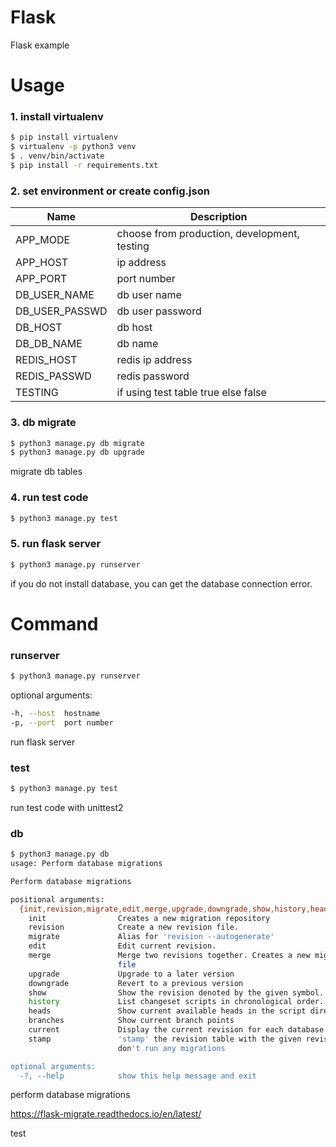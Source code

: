 # Flask
Flask example

# Usage

### 1. install virtualenv
```sh
$ pip install virtualenv
$ virtualenv -p python3 venv
$ . venv/bin/activate
$ pip install -r requirements.txt
```

### 2. set environment or create config.json
| Name                | Description                      |
| ------------------- | -------------------------------- |
| APP_MODE            | choose from production, development, testing |
| APP_HOST            | ip address                       |
| APP_PORT            | port number                      |
| DB_USER_NAME        | db user name                     |
| DB_USER_PASSWD      | db user password                 |
| DB_HOST             | db host                          |
| DB_DB_NAME          | db name                          |
| REDIS_HOST          | redis ip address                 |
| REDIS_PASSWD        | redis password                   |
| TESTING             | if using test table true else false |

### 3. db migrate
```sh
$ python3 manage.py db migrate
$ python3 manage.py db upgrade
```
migrate db tables

### 4. run test code
```sh
$ python3 manage.py test
```

### 5. run flask server
```sh
$ python3 manage.py runserver
```
if you do not install database, you can get the database connection error.

# Command

### runserver
```sh
$ python3 manage.py runserver
```

optional arguments:
```sh
-h, --host  hostname
-p, --port  port number
```

run flask server

### test
```sh
$ python3 manage.py test
```
run test code with unittest2


### db
```sh
$ python3 manage.py db
usage: Perform database migrations

Perform database migrations

positional arguments:
  {init,revision,migrate,edit,merge,upgrade,downgrade,show,history,heads,branches,current,stamp}
    init                Creates a new migration repository
    revision            Create a new revision file.
    migrate             Alias for 'revision --autogenerate'
    edit                Edit current revision.
    merge               Merge two revisions together. Creates a new migration
                        file
    upgrade             Upgrade to a later version
    downgrade           Revert to a previous version
    show                Show the revision denoted by the given symbol.
    history             List changeset scripts in chronological order.
    heads               Show current available heads in the script directory
    branches            Show current branch points
    current             Display the current revision for each database.
    stamp               'stamp' the revision table with the given revision;
                        don't run any migrations

optional arguments:
  -?, --help            show this help message and exit
```
perform database migrations

https://flask-migrate.readthedocs.io/en/latest/

test